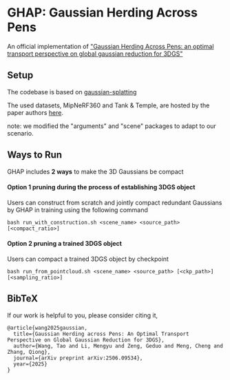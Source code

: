 # GHAP: Gaussian Herding Across Pens
An official implementation of ["Gaussian Herding Across Pens: an optimal transport perspective on global gaussian reduction for 3DGS"](https://arxiv.org/abs/2506.09534)




## Setup
The codebase is based on [gaussian-splatting](https://github.com/graphdeco-inria/gaussian-splatting)

The used datasets, MipNeRF360 and Tank & Temple, are hosted by the paper authors [here](https://jonbarron.info/mipnerf360/).

note: we modified the "arguments" and "scene" packages to adapt to our scenario.


## Ways to Run

GHAP includes **2 ways** to make the 3D Gaussians be compact
<!-- #### Option 0 Run all (currently Prune + SH distillation) -->


#### Option 1 pruning during the process of establishing 3DGS object
Users can construct from scratch and jointly compact redundant Gaussians by GHAP in training using the following command
```
bash run_with_construction.sh <scene_name> <source_path> [<compact_ratio>]
```
#### Option 2 pruning a trained 3DGS object
Users can compact a trained 3DGS object by checkpoint

```
bash run_from_pointcloud.sh <scene_name> <source_path> [<ckp_path>] [<sampling_ratio>]
```

## BibTeX
If our work is helpful to you, please consider citing it,
```
@article{wang2025gaussian,
  title={Gaussian Herding across Pens: An Optimal Transport Perspective on Global Gaussian Reduction for 3DGS},
  author={Wang, Tao and Li, Mengyu and Zeng, Geduo and Meng, Cheng and Zhang, Qiong},
  journal={arXiv preprint arXiv:2506.09534},
  year={2025}
}
```